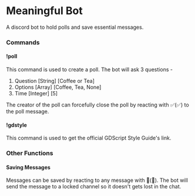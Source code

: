 # Meaningful Bot

A discord bot to hold polls and save essential messages.

### Commands

#### !poll

This command is used to create a poll. The bot will ask 3 questions - 

1. Question [String] [Coffee or Tea]
2. Options [Array] [Coffee, Tea, None]
3. Time [Integer] [5]

The creator of the poll can forcefully close the poll by reacting with ✅(:white_check_mark:) to the poll message.

#### !gdstyle

This command is used to get the official GDScript Style Guide's link.


### Other Functions

#### Saving Messages

Messages can be saved by reacting to any message with 💾(:floppy_disk:). 
The bot will send the message to a locked channel so it doesn't gets lost in the chat.